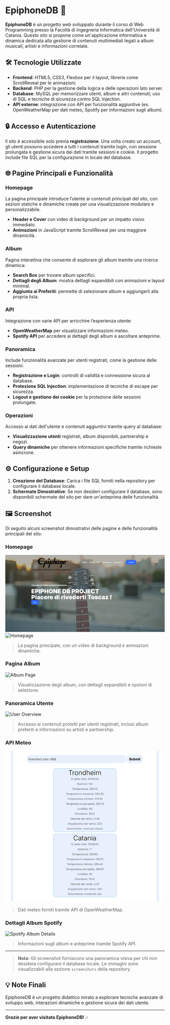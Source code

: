 # EpiphoneDB 🎸

**EpiphoneDB** è un progetto web sviluppato durante il corso di Web Programming presso la Facoltà di Ingegneria Informatica dell'Università di Catania. Questo sito si propone come un'applicazione informativa e dinamica dedicata alla gestione di contenuti multimediali legati a album musicali, artisti e informazioni correlate.

## 🛠 Tecnologie Utilizzate
- **Frontend**: HTML5, CSS3, Flexbox per il layout, librerie come ScrollReveal per le animazioni.
- **Backend**: PHP per la gestione della logica e delle operazioni lato server.
- **Database**: MySQL per memorizzare utenti, album e altri contenuti; uso di SQL e tecniche di sicurezza contro SQL Injection.
- **API esterne**: integrazione con API per funzionalità aggiuntive (es. OpenWeatherMap per dati meteo, Spotify per informazioni sugli album).

## 🔒 Accesso e Autenticazione
Il sito è accessibile solo previa **registrazione**. Una volta creato un account, gli utenti possono accedere a tutti i contenuti tramite login, con sessione prolungata e gestione sicura dei dati tramite sessioni e cookie. Il progetto include file SQL per la configurazione in locale del database.

## 🌐 Pagine Principali e Funzionalità

### Homepage
La pagina principale introduce l’utente ai contenuti principali del sito, con sezioni statiche e dinamiche create per una visualizzazione modulare e personalizzabile.

- **Header e Cover** con video di background per un impatto visivo immediato.
- **Animazioni** in JavaScript tramite ScrollReveal per una maggiore dinamicità.
  
### Album
Pagina interattiva che consente di esplorare gli album tramite una ricerca dinamica:
- **Search Box** per trovare album specifici.
- **Dettagli degli Album**: mostra dettagli espandibili con animazioni e layout minimal.
- **Aggiunta ai Preferiti**: permette di selezionare album e aggiungerli alla propria lista.

### API
Integrazione con varie API per arricchire l’esperienza utente:
- **OpenWeatherMap** per visualizzare informazioni meteo.
- **Spotify API** per accedere ai dettagli degli album e ascoltare anteprime.

### Panoramica
Include funzionalità avanzate per utenti registrati, come la gestione delle sessioni:
- **Registrazione e Login**: controlli di validità e connessione sicura al database.
- **Protezione SQL Injection**: implementazione di tecniche di escape per sicurezza.
- **Logout e gestione dei cookie** per la protezione delle sessioni prolungate.

### Operazioni
Accesso ai dati dell'utente e contenuti aggiuntivi tramite query al database:
- **Visualizzazione utenti** registrati, album disponibili, partnership e negozi.
- **Query dinamiche** per ottenere informazioni specifiche tramite richieste asincrone.

## ⚙️ Configurazione e Setup
1. **Creazione del Database**: Carica i file SQL forniti nella repository per configurare il database locale.
2. **Schermate Dimostrative**: Se non desideri configurare il database, sono disponibili schermate del sito per dare un'anteprima delle funzionalità.

## 🖼️ Screenshot

Di seguito alcuni screenshot dimostrativi delle pagine e delle funzionalità principali del sito:

### Homepage
![Hero](screenshots/hero.png)
![Homepage](screenshots/homepage.png)

> La pagina principale, con un video di background e animazioni dinamiche.

### Pagina Album
![Album Page](screenshots/album_page.png)
> Visualizzazione degli album, con dettagli espandibili e opzioni di selezione.

### Panoramica Utente
![User Overview](screenshots/user_overview.png)
> Accesso ai contenuti protetti per utenti registrati, inclusi album preferiti e informazioni su artisti e partnership.

### API Meteo
![Weather API](screenshots/weather_api.png)
> Dati meteo forniti tramite API di OpenWeatherMap.

### Dettagli Album Spotify
![Spotify Album Details](screenshots/spotify_album_details.png)
> Informazioni sugli album e anteprime tramite Spotify API.

---

> **Nota**: Gli screenshot forniscono una panoramica visiva per chi non desidera configurare il database locale. Le immagini sono visualizzabili alla sezione `screenshots` della repository.



## 💡 Note Finali
EpiphoneDB è un progetto didattico mirato a esplorare tecniche avanzate di sviluppo web, interazioni dinamiche e gestione sicura dei dati utente.

---

**Grazie per aver visitato EpiphoneDB!** 🎶
